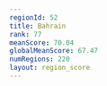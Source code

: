 ```yaml
---
regionId: 52
title: Bahrain
rank: 77
meanScore: 70.04
globalMeanScore: 67.47
numRegions: 220
layout: region_score
---
```

